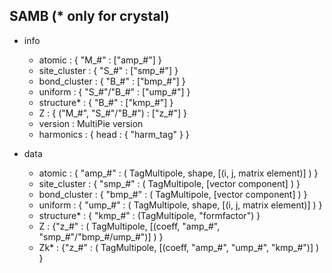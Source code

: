 ## SAMB (* only for crystal)
- info
    - atomic : { "M_#" : ["amp_#"] }
    - site_cluster : { "S_#" : ["smp_#"] }
    - bond_cluster : { "B_#" : ["bmp_#"] }
    - uniform : { "S_#"/"B_#" : ["ump_#"] }
    - structure* : { "B_#" : ["kmp_#"] }
    - Z : { ("M_#", "S_#"/"B_#") : ["z_#"] }
    - version : MultiPie version
    - harmonics : { head : { "harm_tag" } }

- data
    - atomic : { "amp_#" : ( TagMultipole, shape, [(i, j, matrix element)] ) }
    - site_cluster : { "smp_#" : ( TagMultipole, [vector component] ) }
    - bond_cluster : { "bmp_#" : ( TagMultipole, [vector component] ) }
    - uniform : { "ump_#" : ( TagMultipole, shape, [(i, j, matrix element)] ) }
    - structure* : { "kmp_#" : (TagMultipole, "formfactor") }
    - Z : {"z_#" : ( TagMultipole, [(coeff, "amp_#", "smp_#"/"bmp_#/ump_#")] ) }
    - Zk* : {"z_#" : ( TagMultipole, [(coeff, "amp_#", "ump_#", "kmp_#")] ) }
